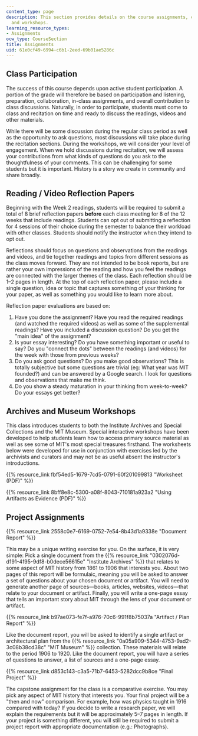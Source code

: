 ```yaml
---
content_type: page
description: This section provides details on the course assignments, class participation,
  and workshops.
learning_resource_types:
- Assignments
ocw_type: CourseSection
title: Assignments
uid: 61e0cf49-6994-c6b1-2eed-69b01ae5286c
---
```


Class Participation
-------------------

The success of this course depends upon active student participation. A portion of the grade will therefore be based on participation and listening, preparation, collaboration, in-class assignments, and overall contribution to class discussions. Naturally, in order to participate, students must come to class and recitation on time and ready to discuss the readings, videos and other materials.

While there will be some discussion during the regular class period as well as the opportunity to ask questions, most discussions will take place during the recitation sections. During the workshops, we will consider your level of engagement. When we hold discussions during recitation, we will assess your contributions from what kinds of questions do you ask to the thoughtfulness of your comments. This can be challenging for some students but it is important. History is a story we create in community and share broadly.

Reading / Video Reflection Papers
---------------------------------

Beginning with the Week 2 readings, students will be required to submit a total of 8 brief reflection papers **before** each class meeting for 8 of the 12 weeks that include readings. Students can opt out of submitting a reflection for 4 sessions of their choice during the semester to balance their workload with other classes. Students should notify the instructor when they intend to opt out.

Reflections should focus on questions and observations from the readings and videos, and tie together readings and topics from different sessions as the class moves forward. They are not intended to be book reports, but are rather your own impressions of the reading and how you feel the readings are connected with the larger themes of the class. Each reflection should be 1–2 pages in length. At the top of each reflection paper, please include a single question, idea or topic that captures something of your thinking for your paper, as well as something you would like to learn more about.

Reflection paper evaluations are based on:

1.  Have you done the assignment? Have you read the required readings (and watched the required videos) as well as some of the supplemental readings? Have you included a discussion question? Do you get the "main idea" of the assignment?
2.  Is your essay interesting? Do you have something important or useful to say? Do you "connect the dots" between the readings (and videos) for the week with those from previous weeks?
3.  Do you ask good questions? Do you make good observations? This is totally subjective but some questions are trivial (eg: What year was MIT founded?) and can be answered by a Google search. I look for questions and observations that make me think.
4.  Do you show a steady maturation in your thinking from week-to-week? Do your essays get better?

Archives and Museum Workshops
-----------------------------

This class introduces students to both the Institute Archives and Special Collections and the MIT Museum. Special interactive workshops have been developed to help students learn how to access primary source material as well as see some of MIT's most special treasures firsthand. The worksheets below were developed for use in conjunction with exercises led by the archivists and curators and may not be as useful absent the instructor's introductions.

{{% resource_link fbf54ed5-1679-7cd5-0791-60f201099813 "Worksheet (PDF)" %}}

{{% resource_link 8bff8e8c-5300-a08f-8043-710181a923a2 "Using Artifacts as Evidence (PDF)" %}}

Project Assignments
-------------------

{{% resource_link 2558c0e7-6169-0752-7e54-8b43d1a9338e "Document Report" %}}

This may be a unique writing exercise for you. On the surface, it is very simple: Pick a single document from the {{% resource_link "0302076d-d191-4f95-9df8-b0dece56615e" "Institute Archives" %}} that relates to some aspect of MIT history from 1861 to 1906 that interests you. About two pages of this report will be formulaic, meaning you will be asked to answer a set of questions about your chosen document or artifact. You will need to generate another page of sources—books, articles, websites, videos—that relate to your document or artifact. Finally, you will write a one-page essay that tells an important story about MIT through the lens of your document or artifact.

{{% resource_link b97ae073-fe7f-a976-70c6-991f8b75037a "Artifact / Plan Report" %}}

Like the document report, you will be asked to identify a single artifact or architectural plan from the {{% resource_link "0a05a909-5344-4753-9ad2-3c08b38cd38c" "MIT Museum" %}} collection. These materials will relate to the period 1906 to 1920. Like the document report, you will have a series of questions to answer, a list of sources and a one-page essay.

{{% resource_link d853c143-c3a5-71b7-6453-5282dcc9b8ce "Final Project" %}}

The capstone assignment for the class is a comparative exercise. You may pick any aspect of MIT history that interests you. Your final project will be a "then and now" comparison. For example, how was physics taught in 1916 compared with today? If you decide to write a research paper, we will explain the requirements but it will be approximately 5–7 pages in length. If your project is something different, you will still be required to submit a project report with appropriate documentation (e.g.: Photographs).